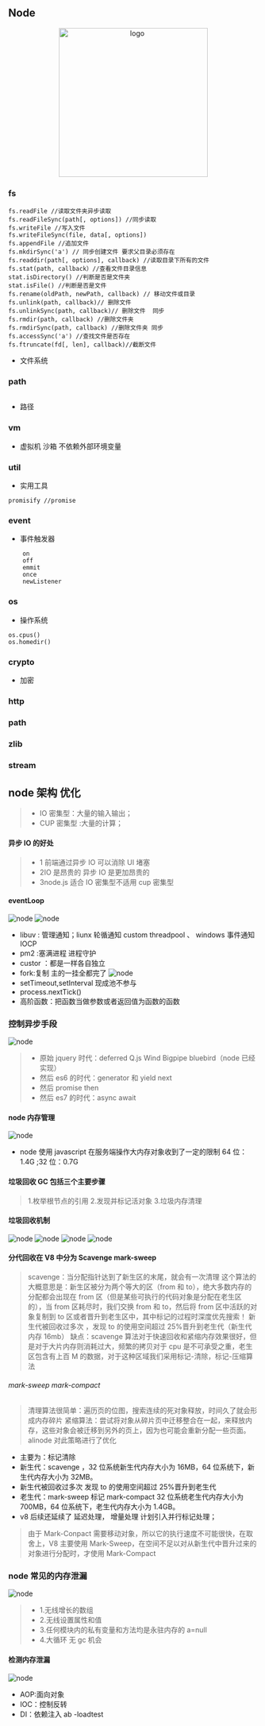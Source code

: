 ## Node

<div align="center">
  <img src="./advance/img/nofe.jpg" width="300" alt="logo" align="center">
</div>

### fs

```code
fs.readFile //读取文件夹异步读取
fs.readFileSync(path[, options]) //同步读取
fs.writeFile //写入文件
fs.writeFileSync(file, data[, options])
fs.appendFile //追加文件
fs.mkdirSync('a') // 同步创建文件 要求父目录必须存在
fs.readdir(path[, options], callback) //读取目录下所有的文件
fs.stat(path, callback）//查看文件目录信息
stat.isDirectory() //判断是否是文件夹
stat.isFile() //判断是否是文件
fs.rename(oldPath, newPath, callback) // 移动文件或目录
fs.unlink(path, callback)// 删除文件
fs.unlinkSync(path, callback)// 删除文件  同步
fs.rmdir(path, callback) //删除文件夹
fs.rmdirSync(path, callback) //删除文件夹 同步
fs.accessSync('a') //查找文件是否存在
fs.ftruncate(fd[, len], callback)//截断文件
```

-   文件系统

### path

```code

```

-   路径

### vm

-   虚拟机 沙箱 不依赖外部环境变量

### util

-   实用工具

```code
promisify //promise
```

### event

-   事件触发器

```code
    on
    off
    emmit
    once
    newListener
```

### os

-   操作系统

```code
os.cpus()
os.homedir()
```

### crypto

-   加密

### http

### path

### zlib

### stream

## node 架构 优化

> -   IO 密集型：大量的输入输出；
> -   CUP 密集型 :大量的计算；

#### 异步 IO 的好处

> -   1 前端通过异步 IO 可以消除 UI 堵塞
> -   2IO 是昂贵的 异步 IO 是更加昂贵的
> -   3node.js 适合 IO 密集型不适用 cup 密集型

#### eventLoop

![node](./img/nodeimg/01.png)
![node](./img/nodeimg/02.png)

-   libuv : 管理通知；liunx 轮循通知 custom threadpool 、 windows 事件通知 IOCP
-   pm2 :塞满进程 进程守护
-   custor ：都是一样各自独立
-   fork:复制 主的一挂全都完了
    ![node](./img/nodeimg/03.png)
-   setTimeout,setInterval 现成池不参与
-   process.nextTick()
-   高阶函数：把函数当做参数或者返回值为函数的函数

### 控制异步手段

![node](./img/nodeimg/04.png)

> -   原始 jquery 时代：deferred Q.js Wind Bigpipe bluebird（node 已经实现）
> -   然后 es6 的时代：generator 和 yield next
> -   然后 promise then
> -   然后 es7 的时代：async await

#### node 内存管理

![node](./img/nodeimg/05.png)

-   node 使用 javascript 在服务端操作大内存对象收到了一定的限制 64 位： 1.4G ;32 位：0.7G

#### 垃圾回收 GC 包括三个主要步骤

> 1.枚举根节点的引用 2.发现并标记活对象 3.垃圾内存清理

#### 垃圾回收机制

![node](./img/nodeimg/06.png)
![node](./img/nodeimg/07.png)
![node](./img/nodeimg/08.png)
![node](./img/nodeimg/09.png)

#### 分代回收在 V8 中分为 Scavenge mark-sweep

> scavenge：当分配指针达到了新生区的末尾，就会有一次清理
> 这个算法的大概意思是：新生区被分为两个等大的区（from 和 to），绝大多数内存的分配都会出现在 from 区（但是某些可执行的代码对象是分配在老生区的），当 from 区耗尽时，我们交换 from 和 to，然后将 from 区中活跃的对象复制到 to 区或者晋升到老生区中，其中标记的过程时深度优先搜索！
> 新生代被回收过多次 ，发现 to 的使用空间超过 25%晋升到老生代（新生代内存 16mb）
> 缺点：scavenge 算法对于快速回收和紧缩内存效果很好，但是对于大片内存则消耗过大，频繁的拷贝对于 cpu 是不可承受之重，老生区包含有上百 M 的数据，对于这种区域我们采用标记-清除，标记-压缩算法

###### mark-sweep mark-compact

> 清理算法很简单：遍历页的位图，搜索连续的死对象释放，时间久了就会形成内存碎片
> 紧缩算法：尝试将对象从碎片页中迁移整合在一起，来释放内存，这些对象会被迁移到另外的页上，因为也可能会重新分配一些页面。alinode 对此策略进行了优化

-   主要为：标记清除
-   新生代：scavenge ，32 位系统新生代内存大小为 16MB，64 位系统下，新生代内存大小为 32MB。
-   新生代被回收过多次 发现 to 的使用空间超过 25%晋升到老生代
-   老生代：mark-sweep 标记 mark-compact 32 位系统老生代内存大小为 700MB，64 位系统下，老生代内存大小为 1.4GB。
-   v8 后续还延续了 延迟处理， 增量处理 计划引入并行标记处理；

> 由于 Mark-Conpact 需要移动对象，所以它的执行速度不可能很快，在取舍上，V8 主要使用 Mark-Sweep，在空间不足以对从新生代中晋升过来的对象进行分配时，才使用 Mark-Compact

### node 常见的内存泄漏

![node](./img/nodeimg/10.png)

> -   1.无线增长的数组
> -   2.无线设置属性和值
> -   3.任何模块内的私有变量和方法均是永驻内存的 a=null
> -   4.大循环 无 gc 机会

#### 检测内存泄漏

![node](./img/nodeimg/11.png)

-   AOP:面向对象
-   IOC：控制反转
-   DI：依赖注入
    ab
    -loadtest
